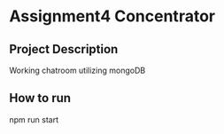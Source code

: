 # Assignment4 Concentrator

## Project Description
<!-- you can include known bugs, design decisions, external references used... -->
Working chatroom utilizing mongoDB

## How to run
npm run start


